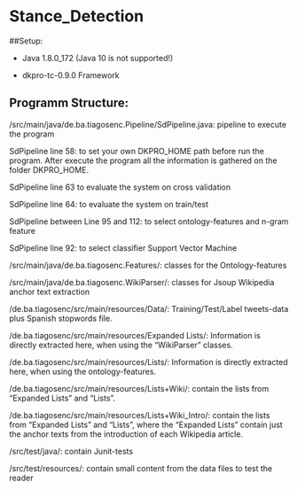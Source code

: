 # Stance_Detection

##Setup:

   - Java 1.8.0_172 (Java 10 is not supported!)

   - dkpro-tc-0.9.0 Framework


## Programm Structure:

/src/main/java/de.ba.tiagosenc.Pipeline/SdPipeline.java:
pipeline to execute the program

	
SdPipeline line 58:
to set your own DKPRO_HOME path before run the program. After execute the program all the information is gathered on the folder DKPRO_HOME.


SdPipeline line 63 
to evaluate the system on cross validation


SdPipeline line 64: 
to evaluate the system on train/test


SdPipeline between Line 95 and 112:
to select ontology-features and n-gram feature


SdPipeline line 92:
to select classifier Support Vector Machine


/src/main/java/de.ba.tiagosenc.Features/: 
classes for the Ontology-features


/src/main/java/de.ba.tiagosenc.WikiParser/: 
classes for Jsoup Wikipedia anchor text extraction


/de.ba.tiagosenc/src/main/resources/Data/:
Training/Test/Label tweets-data plus Spanish stopwords file.


/de.ba.tiagosenc/src/main/resources/Expanded Lists/:
Information is directly extracted here, when using the “WikiParser” classes.


/de.ba.tiagosenc/src/main/resources/Lists/:
Information is directly extracted here, when using the ontology-features.


/de.ba.tiagosenc/src/main/resources/Lists+Wiki/:
contain the lists from “Expanded Lists” and “Lists”.


/de.ba.tiagosenc/src/main/resources/Lists+Wiki_Intro/: 
contain the lists from “Expanded Lists” and “Lists”, where the “Expanded Lists” contain just the anchor texts from the introduction of each Wikipedia article.


/src/test/java/:
contain Junit-tests 


/src/test/resources/:
contain small content from the data files to test the reader
